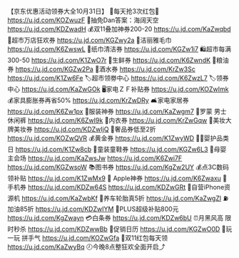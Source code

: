 【京东优惠活动领券大全10月31日】
🧧每天抢3次红包🧧
https://u.jd.com/KOZwuzF
💯抽免Dan答案：海阔天空
https://u.jd.com/KDZwadH 
💰双11叠加神券200-20
https://u.jd.com/KaZwqbd
🛒超市万店狂欢券
https://u.jd.com/KGZwy2a
🧻洁丽雅毛巾
https://u.jd.com/K6ZwswL
🧻纸巾清洁券
https://u.jd.com/KGZw1i7
🛍超市每满300-50
https://u.jd.com/K1ZwO7r
🥩生鲜券
https://u.jd.com/K6ZwndK
🍚粮油券
https://u.jd.com/KGZw2Pa 
🍺酒水券
https://u.jd.com/KrZw3Sc
https://u.jd.com/K1Zw6Fe
🏷超市领劵中心
https://u.jd.com/K6ZwzL7
🏷领券中心
https://u.jd.com/KaZwGOk
🖥家电ＺＦ补贴券
https://u.jd.com/KOZwImk
💰家具膨胀券再省50%
https://u.jd.com/KrZwDRy
🛋家电家居券
https://u.jd.com/K6Zw1px
🧥服装神券
https://u.jd.com/KaZwgm7
👖罗蒙 男士休闲裤
https://u.jd.com/K6ZwI9k
👙内衣券
https://u.jd.com/KrZwGqw
💄美妆大牌美妆券
https://u.jd.com/KDZwIjQ
👜奢品券低至2折
https://u.jd.com/KOZwQVR
💰黄金券
https://u.jd.com/K1ZwyWD
👶🏻婴护品类日
https://u.jd.com/K1Zw8cb
👟童装童鞋券
https://u.jd.com/KGZw6L3
🍼母婴主会场
https://u.jd.com/KaZwsJw
https://u.jd.com/K6Zwi7F 
https://u.jd.com/KGZwsoW 
📚图书券
https://u.jd.com/KgZw2UY
💰点3C数码 领补贴
https://u.jd.com/K1ZwMx9
 Apple神券
https://u.jd.com/K6Zwaxu
📱手机券
https://u.jd.com/KDZw64S
https://u.jd.com/KDZwGRt 
📱自营iPhone资源机
https://u.jd.com/KaZwbKf
🛞养车轮胎真5折
https://u.jd.com/KaZwgZl
⛽加油85折
https://u.jd.com/KDZwIYM
👑PLUS超级补贴800元
https://u.jd.com/KgZwayn 
💳白条券
https://u.jd.com/KDZw6bU
⏰月黑风高 限时秒杀
https://u.jd.com/KDZwwBb
📅促销日历
https://u.jd.com/KGZwO0D
🎰玩一玩 拼手气
https://u.jd.com/KOZwGfa
🧧双11红包每天领
https://u.jd.com/KaZwyBq
🕗今晚8点整狂欢全面开启⤴